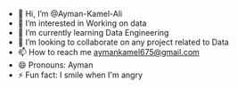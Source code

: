- 👋 Hi, I’m @Ayman-Kamel-Ali
- 👀 I’m interested in Working on data
- 🌱 I’m currently learning Data Engineering
- 💞️ I’m looking to collaborate on any project related to Data 
- 📫 How to reach me aymankamel675@gmail.com
- 😄 Pronouns: Ayman
- ⚡ Fun fact: I smile when I'm angry

<!---
Ayman-Kamel-Ali/Ayman-Kamel-Ali is a ✨ special ✨ repository because its `README.md` (this file) appears on your GitHub profile.
You can click the Preview link to take a look at your changes.
--->
